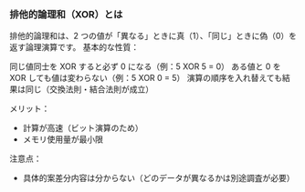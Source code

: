 ### 排他的論理和（XOR）とは

排他的論理和は、2 つの値が「異なる」ときに真（1）、「同じ」ときに偽（0）を返す論理演算です。
基本的な性質：

同じ値同士を XOR すると必ず 0 になる（例：5 XOR 5 = 0）
ある値と 0 を XOR しても値は変わらない（例：5 XOR 0 = 5）
演算の順序を入れ替えても結果は同じ（交換法則・結合法則が成立）

メリット：

- 計算が高速（ビット演算のため）
- メモリ使用量が最小限

注意点：

- 具体的案差分内容は分からない（どのデータが異なるかは別途調査が必要）
